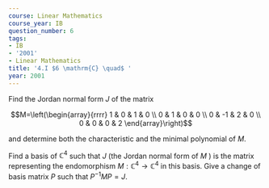```yaml
---
course: Linear Mathematics
course_year: IB
question_number: 6
tags:
- IB
- '2001'
- Linear Mathematics
title: '4.I $6 \mathrm{C} \quad$ '
year: 2001
---
```



Find the Jordan normal form $J$ of the matrix

$$M=\left(\begin{array}{rrrr}
1 & 0 & 1 & 0 \\
0 & 1 & 0 & 0 \\
0 & -1 & 2 & 0 \\
0 & 0 & 0 & 2
\end{array}\right)$$

and determine both the characteristic and the minimal polynomial of $M$.

Find a basis of $\mathbb{C}^{4}$ such that $J$ (the Jordan normal form of $M$ ) is the matrix representing the endomorphism $M: \mathbb{C}^{4} \rightarrow \mathbb{C}^{4}$ in this basis. Give a change of basis matrix $P$ such that $P^{-1} M P=J$.